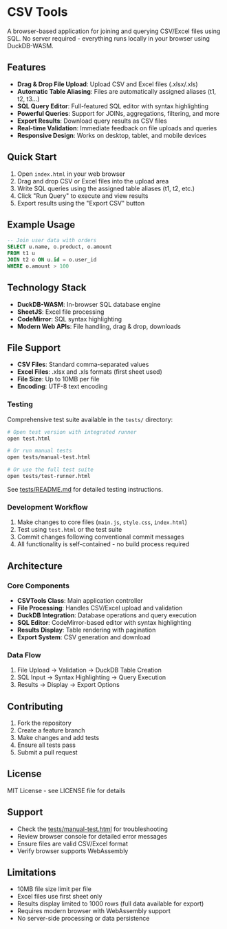 # CSV Tools

A browser-based application for joining and querying CSV/Excel files using SQL.
No server required - everything runs locally in your browser using DuckDB-WASM.


## Features

- **Drag & Drop File Upload**: Upload CSV and Excel files (.xlsx/.xls)
- **Automatic Table Aliasing**: Files are automatically assigned aliases (t1, t2, t3...)
- **SQL Query Editor**: Full-featured SQL editor with syntax highlighting
- **Powerful Queries**: Support for JOINs, aggregations, filtering, and more
- **Export Results**: Download query results as CSV files
- **Real-time Validation**: Immediate feedback on file uploads and queries
- **Responsive Design**: Works on desktop, tablet, and mobile devices

## Quick Start

1. Open `index.html` in your web browser
2. Drag and drop CSV or Excel files into the upload area
3. Write SQL queries using the assigned table aliases (t1, t2, etc.)
4. Click "Run Query" to execute and view results
5. Export results using the "Export CSV" button

## Example Usage

```sql
-- Join user data with orders
SELECT u.name, o.product, o.amount
FROM t1 u
JOIN t2 o ON u.id = o.user_id
WHERE o.amount > 100
```

## Technology Stack

- **DuckDB-WASM**: In-browser SQL database engine
- **SheetJS**: Excel file processing
- **CodeMirror**: SQL syntax highlighting
- **Modern Web APIs**: File handling, drag & drop, downloads

## File Support

- **CSV Files**: Standard comma-separated values
- **Excel Files**: .xlsx and .xls formats (first sheet used)
- **File Size**: Up to 10MB per file
- **Encoding**: UTF-8 text encoding

### Testing

Comprehensive test suite available in the `tests/` directory:

```bash
# Open test version with integrated runner
open test.html

# Or run manual tests
open tests/manual-test.html

# Or use the full test suite
open tests/test-runner.html
```

See [tests/README.md](tests/README.md) for detailed testing instructions.

### Development Workflow

1. Make changes to core files (`main.js`, `style.css`, `index.html`)
2. Test using `test.html` or the test suite
3. Commit changes following conventional commit messages
4. All functionality is self-contained - no build process required

## Architecture

### Core Components

- **CSVTools Class**: Main application controller
- **File Processing**: Handles CSV/Excel upload and validation
- **DuckDB Integration**: Database operations and query execution
- **SQL Editor**: CodeMirror-based editor with syntax highlighting
- **Results Display**: Table rendering with pagination
- **Export System**: CSV generation and download

### Data Flow

1. File Upload → Validation → DuckDB Table Creation
2. SQL Input → Syntax Highlighting → Query Execution
3. Results → Display → Export Options

## Contributing

1. Fork the repository
2. Create a feature branch
3. Make changes and add tests
4. Ensure all tests pass
5. Submit a pull request

## License

MIT License - see LICENSE file for details

## Support

- Check the [tests/manual-test.html](tests/manual-test.html) for troubleshooting
- Review browser console for detailed error messages
- Ensure files are valid CSV/Excel format
- Verify browser supports WebAssembly

## Limitations

- 10MB file size limit per file
- Excel files use first sheet only
- Results display limited to 1000 rows (full data available for export)
- Requires modern browser with WebAssembly support
- No server-side processing or data persistence
